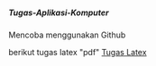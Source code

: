 ##### Tugas-Aplikasi-Komputer
Mencoba menggunakan Github 

berikut tugas latex "pdf"
[Tugas Latex](file:///D:/Aplikom/TUGAS_LATEX_Bintang_Mahija_Aryacetta_22305144003.pdf)
